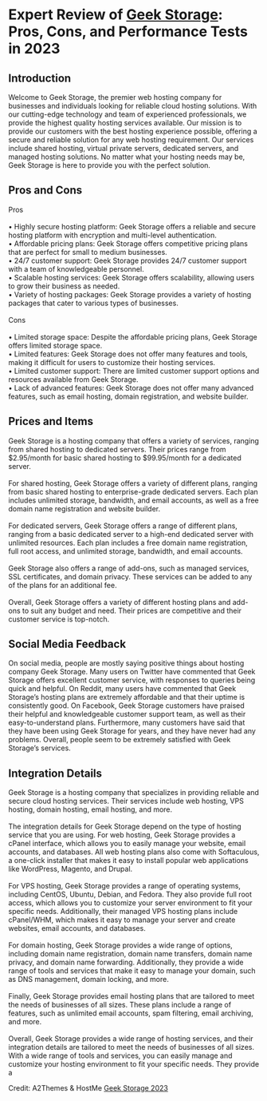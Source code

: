 <h1>Expert Review of <a href="https://a2themes.com/geek-storage-reviews">Geek Storage</a>: Pros, Cons, and Performance Tests in 2023</h1>
<h2>Introduction</h2>
Welcome to Geek Storage, the premier web hosting company for businesses and individuals looking for reliable cloud hosting solutions. With our cutting-edge technology and team of experienced professionals, we provide the highest quality hosting services available. Our mission is to provide our customers with the best hosting experience possible, offering a secure and reliable solution for any web hosting requirement. Our services include shared hosting, virtual private servers, dedicated servers, and managed hosting solutions. No matter what your hosting needs may be, Geek Storage is here to provide you with the perfect solution.
<h2>Pros and Cons</h2>
Pros<br><br>• Highly secure hosting platform: Geek Storage offers a reliable and secure hosting platform with encryption and multi-level authentication.<br>• Affordable pricing plans: Geek Storage offers competitive pricing plans that are perfect for small to medium businesses.<br>• 24/7 customer support: Geek Storage provides 24/7 customer support with a team of knowledgeable personnel.<br>• Scalable hosting services: Geek Storage offers scalability, allowing users to grow their business as needed.<br>• Variety of hosting packages: Geek Storage provides a variety of hosting packages that cater to various types of businesses.<br><br>Cons<br><br>• Limited storage space: Despite the affordable pricing plans, Geek Storage offers limited storage space.<br>• Limited features: Geek Storage does not offer many features and tools, making it difficult for users to customize their hosting services.<br>• Limited customer support: There are limited customer support options and resources available from Geek Storage.<br>• Lack of advanced features: Geek Storage does not offer many advanced features, such as email hosting, domain registration, and website builder.
<h2>Prices and Items</h2>
Geek Storage is a hosting company that offers a variety of services, ranging from shared hosting to dedicated servers. Their prices range from $2.95/month for basic shared hosting to $99.95/month for a dedicated server.<br><br>For shared hosting, Geek Storage offers a variety of different plans, ranging from basic shared hosting to enterprise-grade dedicated servers. Each plan includes unlimited storage, bandwidth, and email accounts, as well as a free domain name registration and website builder.<br><br>For dedicated servers, Geek Storage offers a range of different plans, ranging from a basic dedicated server to a high-end dedicated server with unlimited resources. Each plan includes a free domain name registration, full root access, and unlimited storage, bandwidth, and email accounts.<br><br>Geek Storage also offers a range of add-ons, such as managed services, SSL certificates, and domain privacy. These services can be added to any of the plans for an additional fee.<br><br>Overall, Geek Storage offers a variety of different hosting plans and add-ons to suit any budget and need. Their prices are competitive and their customer service is top-notch.
<h2>Social Media Feedback</h2>
On social media, people are mostly saying positive things about hosting company Geek Storage. Many users on Twitter have commented that Geek Storage offers excellent customer service, with responses to queries being quick and helpful. On Reddit, many users have commented that Geek Storage’s hosting plans are extremely affordable and that their uptime is consistently good. On Facebook, Geek Storage customers have praised their helpful and knowledgeable customer support team, as well as their easy-to-understand plans. Furthermore, many customers have said that they have been using Geek Storage for years, and they have never had any problems. Overall, people seem to be extremely satisfied with Geek Storage’s services.
<h2>Integration Details</h2>
Geek Storage is a hosting company that specializes in providing reliable and secure cloud hosting services. Their services include web hosting, VPS hosting, domain hosting, email hosting, and more.<br><br>The integration details for Geek Storage depend on the type of hosting service that you are using. For web hosting, Geek Storage provides a cPanel interface, which allows you to easily manage your website, email accounts, and databases. All web hosting plans also come with Softaculous, a one-click installer that makes it easy to install popular web applications like WordPress, Magento, and Drupal.<br><br>For VPS hosting, Geek Storage provides a range of operating systems, including CentOS, Ubuntu, Debian, and Fedora. They also provide full root access, which allows you to customize your server environment to fit your specific needs. Additionally, their managed VPS hosting plans include cPanel/WHM, which makes it easy to manage your server and create websites, email accounts, and databases.<br><br>For domain hosting, Geek Storage provides a wide range of options, including domain name registration, domain name transfers, domain name privacy, and domain name forwarding. Additionally, they provide a wide range of tools and services that make it easy to manage your domain, such as DNS management, domain locking, and more.<br><br>Finally, Geek Storage provides email hosting plans that are tailored to meet the needs of businesses of all sizes. These plans include a range of features, such as unlimited email accounts, spam filtering, email archiving, and more.<br><br>Overall, Geek Storage provides a wide range of hosting services, and their integration details are tailored to meet the needs of businesses of all sizes. With a wide range of tools and services, you can easily manage and customize your hosting environment to fit your specific needs. They provide a
<p>Credit: A2Themes & HostMe <a href="https://a2themes.com/geek-storage-reviews">Geek Storage 2023</a></p>